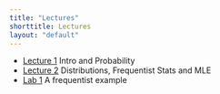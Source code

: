 ```yaml
---
title: "Lectures"
shorttitle: Lectures
layout: "default"
---
```


- [Lecture 1](lecture1.html) Intro and Probability
- [Lecture 2](lecture2.html) Distributions, Frequentist Stats and MLE
- [Lab 1](lab1.html) A frequentist example
